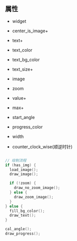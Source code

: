 ## 属性

- widget

- center_is_image+

- text+
- text_color
- text_bg_color
- text_size+
- image
- zoom

- value+
- max+
- start_angle
- progress_color
- width
- counter_clock_wise(顺逆时针)
  


```c

// 绘制流程
if (has_img) {
  load_image();
  draw_image();

  if (!zoom) {
    draw_no_zoom_image();
  } else {
    draw_zoom_image();
  }
} else {
  fill_bg_color();
  draw_text();
}

cal_angle();
draw_progress();

```